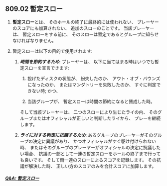 ## 809.02 暫定スロー

1. **暫定スロー**とは、
そのホールの終了に最終的には使われない、
プレーヤーのスコアにも加算されない、
追加のスローのことです。
当該プレーヤーは、
暫定スローをする前に、
そのスローは暫定であるとグループに知らせなければなりません。

1. 暫定スローは以下の目的で使用されます:

    1. **_時間を節約するため_**:
    プレーヤーは、
    以下に当てはまる時はいつでも暫定スローを宣言できます:

        1. 投げたディスクの状態が、
        紛失したのか、
        アウト・オブ・バウンズになったのか、
        またはマンダトリーを失敗したのか、
        すぐに判定できない時; かつ、

        1. 当該グループが、
        暫定スローは時間の節約になると賛成した時。

        そして当該プレーヤーは、
        二つのスローにより生じたライの内、
        そのグループまたはオフィシャルが正しいと判断したライから、
        プレーを継続します。

    2. **_ライに対する判定に抗議するため_**:
    あるグループのプレーヤーがそのグループの決定に異議があり、
    かつオフィシャルがすぐ駆け付けられない時、
    またはそのグループのプレーヤーがオフィシャルの決定に抗議したい場合、
    抗議の一部として一連の暫定スローをホールの終了まで行っても良いです。
    そして両一連のスローによるスコアを記録します。
    その抗議が解決した時、
    正しい方のスコアのみを合計スコアに加算します。

##### [Q&A: 暫定スロー](qa-pro)
